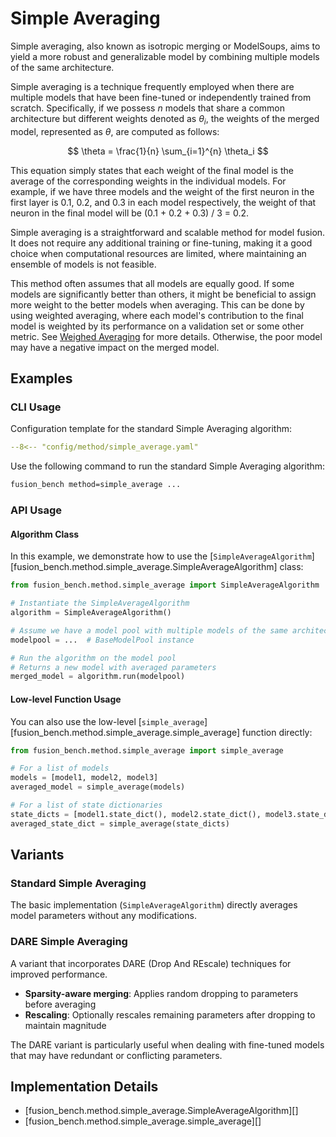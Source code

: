 # Simple Averaging

Simple averaging, also known as isotropic merging or ModelSoups, aims to yield a more robust and generalizable model by combining multiple models of the same architecture.

Simple averaging is a technique frequently employed when there are multiple models that have been fine-tuned or independently trained from scratch.
Specifically, if we possess $n$ models that share a common architecture but different weights denoted as $\theta_i$, the weights of the merged model, represented as $\theta$, are computed as follows:

$$ \theta = \frac{1}{n} \sum_{i=1}^{n} \theta_i $$

This equation simply states that each weight of the final model is the average of the corresponding weights in the individual models. For example, if we have three models and the weight of the first neuron in the first layer is 0.1, 0.2, and 0.3 in each model respectively, the weight of that neuron in the final model will be (0.1 + 0.2 + 0.3) / 3 = 0.2.

Simple averaging is a straightforward and scalable method for model fusion. It does not require any additional training or fine-tuning, making it a good choice when computational resources are limited, where maintaining an ensemble of models is not feasible.

This method often assumes that all models are equally good. 
If some models are significantly better than others, it might be beneficial to assign more weight to the better models when averaging. 
This can be done by using weighted averaging, where each model's contribution to the final model is weighted by its performance on a validation set or some other metric.
See [Weighed Averaging](weighted_averaging.md) for more details.
Otherwise, the poor model may have a negative impact on the merged model.


## Examples

### CLI Usage

Configuration template for the standard Simple Averaging algorithm:

```yaml title="config/method/simple_average.yaml"
--8<-- "config/method/simple_average.yaml"
```

Use the following command to run the standard Simple Averaging algorithm:

```bash
fusion_bench method=simple_average ...
```

###  API Usage

#### Algorithm Class

In this example, we demonstrate how to use the [`SimpleAverageAlgorithm`][fusion_bench.method.simple_average.SimpleAverageAlgorithm] class:

```python
from fusion_bench.method.simple_average import SimpleAverageAlgorithm

# Instantiate the SimpleAverageAlgorithm
algorithm = SimpleAverageAlgorithm()

# Assume we have a model pool with multiple models of the same architecture
modelpool = ...  # BaseModelPool instance

# Run the algorithm on the model pool
# Returns a new model with averaged parameters
merged_model = algorithm.run(modelpool)
```

#### Low-level Function Usage

You can also use the low-level [`simple_average`][fusion_bench.method.simple_average.simple_average] function directly:

```python
from fusion_bench.method.simple_average import simple_average

# For a list of models
models = [model1, model2, model3]
averaged_model = simple_average(models)

# For a list of state dictionaries
state_dicts = [model1.state_dict(), model2.state_dict(), model3.state_dict()]
averaged_state_dict = simple_average(state_dicts)
```

## Variants

### Standard Simple Averaging

The basic implementation (`SimpleAverageAlgorithm`) directly averages model parameters without any modifications.

### DARE Simple Averaging

A variant that incorporates DARE (Drop And REscale) techniques for improved performance.

- **Sparsity-aware merging**: Applies random dropping to parameters before averaging
- **Rescaling**: Optionally rescales remaining parameters after dropping to maintain magnitude

The DARE variant is particularly useful when dealing with fine-tuned models that may have redundant or conflicting parameters.

## Implementation Details

- [fusion_bench.method.simple_average.SimpleAverageAlgorithm][]
- [fusion_bench.method.simple_average.simple_average][]

